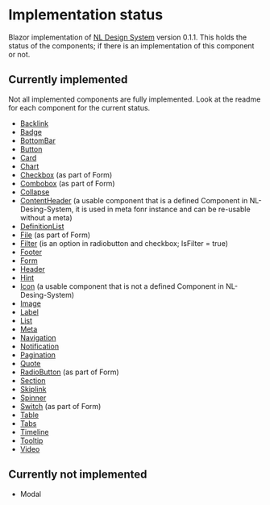 # Implementation status
Blazor implementation of [NL Design System](https://nl-design-system.gitlab.io/nl-design-system/index.html) version 0.1.1.
This holds the status of the components; if there is an implementation of this component or not.

## Currently implemented

Not all implemented components are fully implemented. Look at the readme for each component for the current status.

- [Backlink](./BackLink)
- [Badge](./Badge)
- [BottomBar](./BottomBar)
- [Button](./Button)
- [Card](./Card)
- [Chart](./Chart)
- [Checkbox](./Form) (as part of Form)
- [Combobox](./Form) (as part of Form)
- [Collapse](./Collapse)
- [ContentHeader](./ContentHeader) (a usable component that is a defined Component in NL-Desing-System, it is used in meta fonr instance and can be re-usable without a meta)
- [DefinitionList](./DefinitionList)
- [File](./File) (as part of Form)
- [Filter](./Filter) (is an option in radiobutton and checkbox; IsFilter = true)
- [Footer](./Footer)
- [Form](/Form)
- [Header](/Header)
- [Hint](./Hint)
- [Icon](./Icon) (a usable component that is not a defined Component in NL-Desing-System)
- [Image](./Image)
- [Label](./Label)
- [List](./List)
- [Meta](./Meta)
- [Navigation](./Navigation)
- [Notification](./Natofication)
- [Pagination](./Pagination)
- [Quote](./Quote)
- [RadioButton](./Form) (as part of Form)
- [Section](./Section)
- [Skiplink](./Skiplink)
- [Spinner](./Spinner)
- [Switch](./Form) (as part of Form)
- [Table](./Table)
- [Tabs](./Tabs)
- [Timeline](./Timeline)
- [Tooltip](./Tooltip)
- [Video](./Video)

## Currently not implemented

- Modal